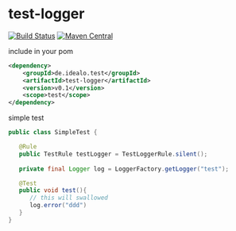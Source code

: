 # test-logger

[![Build Status](https://travis-ci.org/idealo/logback-redis.svg?branch=master)](https://travis-ci.org/idealo/test-logger)
 [![Maven Central](https://maven-badges.herokuapp.com/maven-central/de.idealo.test/test-logger/badge.svg)](https://maven-badges.herokuapp.com/maven-central/de.idealo.test/test-logger) 
 
 include in your pom
 ```xml
 <dependency>
     <groupId>de.idealo.test</groupId>
     <artifactId>test-logger</artifactId>
     <version>v0.1</version>
     <scope>test</scope>
 </dependency>
 ```
 
 simple test
 ```java
 public class SimpleTest {

    @Rule
    public TestRule testLogger = TestLoggerRule.silent(); 
    
    private final Logger log = LoggerFactory.getLogger("test");
 
    @Test
    public void test(){
       // this will swallowed
       log.error("ddd")
    }
 }
 ```
